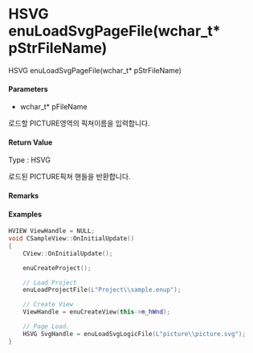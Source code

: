 # HSVG enuLoadSvgPageFile\(wchar\_t\* pStrFileName\)

HSVG enuLoadSvgPageFile\(wchar\_t\* pStrFileName\)

#### Parameters

* wchar\_t\* pFileName

로드할 PICTURE영역의 픽쳐이름을 입력합니다.

#### Return Value

Type : HSVG

로드된 PICTURE픽쳐 핸들을 반환합니다.

#### Remarks

#### Examples

```cpp
HVIEW ViewHandle = NULL; 
void CSampleView::OnInitialUpdate() 
{ 
    CView::OnInitialUpdate(); 

    enuCreateProject(); 

    // Load Project
    enuLoadProjectFile(L"Project\\sample.enup"); 

    // Create View
    ViewHandle = enuCreateView(this->m_hWnd); 

    // Page Load. 
    HSVG SvgHandle = enuLoadSvgLogicFile(L"picture\\picture.svg");
}
```



